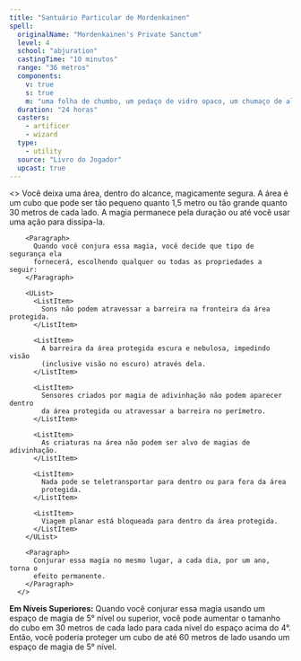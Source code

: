 ```yaml
---
title: "Santuário Particular de Mordenkainen"
spell:
  originalName: "Mordenkainen's Private Sanctum"
  level: 4
  school: "abjuration"
  castingTime: "10 minutos"
  range: "36 metros"
  components:
    v: true
    s: true
    m: "uma folha de chumbo, um pedaço de vidro opaco, um chumaço de algodão ou pano e pó de crisólita"
  duration: "24 horas"
  casters:
    - artificer
    - wizard
  type:
    - utility
  source: "Livro do Jogador"
  upcast: true
---
```


<>
<Paragraph>
Você deixa uma área, dentro do alcance, magicamente segura. A área é
um cubo que pode ser tão pequeno quanto 1,5 metro ou tão grande quanto
30 metros de cada lado. A magia permanece pela duração ou até você
usar uma ação para dissipa-la.
</Paragraph>

        <Paragraph>
          Quando você conjura essa magia, você decide que tipo de segurança ela
          fornecerá, escolhendo qualquer ou todas as propriedades a seguir:
        </Paragraph>

        <UList>
          <ListItem>
            Sons não podem atravessar a barreira na fronteira da área protegida.
          </ListItem>

          <ListItem>
            A barreira da área protegida escura e nebulosa, impedindo visão
            (inclusive visão no escuro) através dela.
          </ListItem>

          <ListItem>
            Sensores criados por magia de adivinhação não podem aparecer dentro
            da área protegida ou atravessar a barreira no perímetro.
          </ListItem>

          <ListItem>
            As criaturas na área não podem ser alvo de magias de adivinhação.
          </ListItem>

          <ListItem>
            Nada pode se teletransportar para dentro ou para fora da área
            protegida.
          </ListItem>

          <ListItem>
            Viagem planar está bloqueada para dentro da área protegida.
          </ListItem>
        </UList>

        <Paragraph>
          Conjurar essa magia no mesmo lugar, a cada dia, por um ano, torna o
          efeito permanente.
        </Paragraph>
      </>

**Em Níveis Superiores:** Quando você conjurar essa magia usando um espaço de magia de 5° nível ou superior, você pode aumentar o tamanho do cubo em 30 metros de cada lado para cada nível do espaço acima do 4°. Então, você poderia proteger um cubo de até 60 metros de lado usando um espaço de magia de 5° nível.
